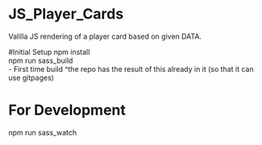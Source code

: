 # JS_Player_Cards
Valilla JS rendering of a player card based on given DATA.

#Initial Setup
npm install  
npm run sass_build  
        - First time build
        ^the repo has the result of this already in it (so that it can use gitpages)  
         
# For Development  
npm run sass_watch
